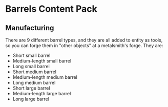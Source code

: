 # Barrels Content Pack

## Manufacturing

There are 9 different barrel types, and they are all added to entity as tools, so you can forge them in "other objects" at a metalsmith's forge.
They are:

- Short small barrel
- Medium-length small barrel
- Long small barrel
- Short medium barrel
- Medium-length medium barrel
- Long medium barrel
- Short large barrel
- Medium-length large barrel
- Long large barrel

